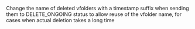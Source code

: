 Change the name of deleted vfolders with a timestamp suffix when sending them to DELETE_ONGOING status to allow reuse of the vfolder name, for cases when actual deletion takes a long time
